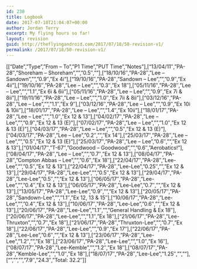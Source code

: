 ```yaml
---
id: 230
title: Logbook
date: 2017-07-18T21:04:07+00:00
author: Jordan Terry
excerpt: My flying hours so far!
layout: revision
guid: http://theflyingandroid.com/2017/07/18/50-revision-v1/
permalink: /2017/07/18/50-revision-v1/
---
```

[[&#8220;Date&#8221;,&#8221;Type&#8221;,&#8221;From &#8211; To&#8221;,&#8221;P1 Time&#8221;,&#8221;PUT Time&#8221;,&#8221;Notes&#8221;],[&#8220;13\/04\/11&#8243;,&#8221;PA-28&#8243;,&#8221;Shoreham &#8211; Shoreham&#8221;,&#8221;&#8221;,&#8221;0.5&#8243;,&#8221;&#8221;],[&#8220;18\/10\/16&#8243;,&#8221;PA-28&#8243;,&#8221;Lee &#8211; Sandown&#8221;,&#8221;&#8221;,&#8221;0.9&#8243;,&#8221;Ex 4i&#8221;],[&#8220;19\/10\/16&#8243;,&#8221;PA-28&#8243;,&#8221;Sandown &#8211; Lee&#8221;,&#8221;&#8221;,&#8221;0.9&#8243;,&#8221;Ex 4ii&#8221;],[&#8220;19\/10\/16&#8243;,&#8221;PA-28&#8243;,&#8221;Lee &#8211; Lee&#8221;,&#8221;&#8221;,&#8221;0.3&#8243;,&#8221;Ex 18&#8243;],[&#8220;05\/11\/16&#8243;,&#8221;PA-28&#8243;,&#8221;Lee &#8211; Lee&#8221;,&#8221;&#8221;,&#8221;1.1&#8243;,&#8221;Ex 6i & 6ii&#8221;],[&#8220;05\/11\/16&#8243;,&#8221;PA-28&#8243;,&#8221;Lee &#8211; Lee&#8221;,&#8221;&#8221;,&#8221;0.9&#8243;,&#8221;Ex 7i & 8ii&#8221;],[&#8220;19\/11\/16&#8243;,&#8221;PA-28&#8243;,&#8221;Lee &#8211; Lee&#8221;,&#8221;&#8221;,&#8221;1.0&#8243;,&#8221;Ex 7ii & 8ii&#8221;],[&#8220;03\/12\/16&#8243;,&#8221;PA-28&#8243;,&#8221;Lee &#8211; Lee&#8221;,&#8221;&#8221;,&#8221;1.1&#8243;,&#8221;Ex 9&#8243;],[&#8220;03\/12\/16&#8243;,&#8221;PA-28&#8243;,&#8221;Lee &#8211; Lee&#8221;,&#8221;&#8221;,&#8221;0.9&#8243;,&#8221;Ex 10i & 10ii&#8221;],[&#8220;18\/01\/17&#8243;,&#8221;PA-28&#8243;,&#8221;Lee &#8211; Lee&#8221;,&#8221;&#8221;,&#8221;1.4&#8243;,&#8221;Ex 10ii&#8221;],[&#8220;18\/01\/17&#8243;,&#8221;PA-28&#8243;,&#8221;Lee &#8211; Lee&#8221;,&#8221;&#8221;,&#8221;1.0&#8243;,&#8221;Ex 12 & 13&#8243;],[&#8220;04\/02\/17&#8243;,&#8221;PA-28&#8243;,&#8221;Lee &#8211; Lee&#8221;,&#8221;&#8221;,&#8221;0.9&#8243;,&#8221;Ex 12 & 13 (E)&#8221;],[&#8220;07\/02\/17&#8243;,&#8221;PA-28&#8243;,&#8221;Lee &#8211; Lee&#8221;,&#8221;&#8221;,&#8221;1.0&#8243;,&#8221;Ex 12 & 13 (E)&#8221;],[&#8220;04\/03\/17&#8243;,&#8221;PA-28&#8243;,&#8221;Lee &#8211; Lee&#8221;,&#8221;&#8221;,&#8221;0.5&#8243;,&#8221;Ex 12 & 13 (E)&#8221;],[&#8220;04\/03\/17&#8243;,&#8221;PA-28&#8243;,&#8221;Lee &#8211; Lee&#8221;,&#8221;0.2&#8243;,&#8221;&#8221;,&#8221;Ex 14&#8243;],[&#8220;25\/03\/17&#8243;,&#8221;PA-28&#8243;,&#8221;Lee &#8211; Lee&#8221;,&#8221;&#8221;,&#8221;0.5&#8243;,&#8221;Ex 12 & 13 (E)&#8221;],[&#8220;25\/03\/17&#8243;,&#8221;PA-28&#8243;,&#8221;Lee &#8211; Lee&#8221;,&#8221;0.6&#8243;,&#8221;&#8221;,&#8221;Ex 12 & 13&#8243;],[&#8220;01\/04\/17&#8243;,&#8221;T-67&#8243;,&#8221;Goodwood &#8211; Goodwood&#8221;,&#8221;&#8221;,&#8221;0.6&#8243;,&#8221;Aerobatics!&#8221;],[&#8220;08\/04\/17&#8243;,&#8221;PA-28&#8243;,&#8221;Lee &#8211; Lee&#8221;,&#8221;&#8221;,&#8221;0.7&#8243;,&#8221;Ex 12 & 13&#8243;],[&#8220;08\/04\/17&#8243;,&#8221;PA-28&#8243;,&#8221;Compton Abbas &#8211; Lee&#8221;,&#8221;&#8221;,&#8221;0.6&#8243;,&#8221;Ex 18&#8243;],[&#8220;22\/04\/17&#8243;,&#8221;PA-28&#8243;,&#8221;Lee-Lee&#8221;,&#8221;&#8221;,&#8221;0.5&#8243;,&#8221;Ex 12 & 13&#8243;],[&#8220;22\/04\/17&#8243;,&#8221;PA-28&#8243;,&#8221;Lee-Lee&#8221;,&#8221;0.25&#8243;,&#8221;&#8221;,&#8221;Ex 12 & 13&#8243;],[&#8220;29\/04\/17&#8243;,&#8221;PA-28&#8243;,&#8221;Lee-Lee&#8221;,&#8221;&#8221;,&#8221;0.5&#8243;,&#8221;Ex 12 & 13&#8243;],[&#8220;29\/04\/17&#8243;,&#8221;PA-28&#8243;,&#8221;Lee-Lee&#8221;,&#8221;0.5&#8243;,&#8221;&#8221;,&#8221;Ex 12 & 13&#8243;],[&#8220;06\/05\/17&#8243;,&#8221;PA-28&#8243;,&#8221;Lee-Lee&#8221;,&#8221;&#8221;,&#8221;0.4&#8243;,&#8221;Ex 12 & 13&#8243;],[&#8220;06\/05\/17&#8243;,&#8221;PA-28&#8243;,&#8221;Lee-Lee&#8221;,&#8221;0.7&#8243;,&#8221;&#8221;,&#8221;Ex 12 & 13&#8243;],[&#8220;13\/05\/17&#8243;,&#8221;PA-28&#8243;,&#8221;Lee-Lee&#8221;,&#8221;0.9&#8243;,&#8221;&#8221;,&#8221;Ex 12 & 13&#8243;],[&#8220;20\/05\/17&#8243;,&#8221;PA-28&#8243;,&#8221;Sandown-Lee&#8221;,&#8221;&#8221;,&#8221;1.1&#8243;,&#8221;Ex 12, 13 & 15&#8243;],[&#8220;10\/06\/17&#8243;,&#8221;PA-28&#8243;,&#8221;Lee-Lee&#8221;,&#8221;&#8221;,&#8221;0.4&#8243;,&#8221;Ex 12 & 13&#8243;],[&#8220;10\/06\/17&#8243;,&#8221;PA-28&#8243;,&#8221;Lee-Lee&#8221;,&#8221;0.6&#8243;,&#8221;&#8221;,&#8221;Ex 12 & 13&#8243;],[&#8220;20\/06\/17&#8243;,&#8221;PA-28&#8243;,&#8221;Lee-Lee&#8221;,&#8221;1.1&#8243;,&#8221;&#8221;,&#8221;General Handling & Ex 18&#8243;],[&#8220;20\/06\/17&#8243;,&#8221;PA-28&#8243;,&#8221;Lee-Lee&#8221;,&#8221;&#8221;,&#8221;1.1&#8243;,&#8221;Ex 18&#8243;],[&#8220;21\/06\/17&#8243;,&#8221;PA-28&#8243;,&#8221;Lee-Thruxton&#8221;,&#8221;&#8221;,&#8221;0.7&#8243;,&#8221;Ex 18&#8243;],[&#8220;21\/06\/17&#8243;,&#8221;PA-28&#8243;,&#8221;Thruxton-Lee&#8221;,&#8221;&#8221;,&#8221;0.7&#8243;,&#8221;Ex 18&#8243;],[&#8220;22\/06\/17&#8243;,&#8221;PA-28&#8243;,&#8221;Lee-Lee&#8221;,&#8221;&#8221;,&#8221;0.9&#8243;,&#8221;Ex 17&#8243;],[&#8220;22\/06\/17&#8243;,&#8221;PA-28&#8243;,&#8221;Lee-Lee&#8221;,&#8221;0.6&#8243;,&#8221;&#8221;,&#8221;Ex 12 & 13&#8243;],[&#8220;23\/06\/17&#8243;,&#8221;PA-28&#8243;,&#8221;Lee-Lee&#8221;,&#8221;1.2&#8243;,&#8221;&#8221;,&#8221;Ex 18&#8243;],[&#8220;23\/06\/17&#8243;,&#8221;PA-28&#8243;,&#8221;Lee-Lee&#8221;,&#8221;&#8221;,&#8221;1.0&#8243;,&#8221;Ex 16&#8243;],[&#8220;08\/07\/17&#8243;,&#8221;PA-28&#8243;,&#8221;Lee-Kemble&#8221;,&#8221;&#8221;,&#8221;1.2&#8243;,&#8221;Ex 18&#8243;],[&#8220;08\/07\/17&#8243;,&#8221;PA-28&#8243;,&#8221;Kemble-Lee&#8221;,&#8221;&#8221;,&#8221;1.0&#8243;,&#8221;Ex 18&#8243;],[&#8220;18\/07\/17&#8243;,&#8221;PA-28&#8243;,&#8221;Lee-Lee&#8221;,&#8221;1.25&#8243;,&#8221;&#8221;,&#8221;&#8221;],[&#8220;&#8221;,&#8221;&#8221;,&#8221;&#8221;,&#8221;7.9&#8243;,&#8221;24.3&#8243;,&#8221;Total: 32.2&#8243;]]